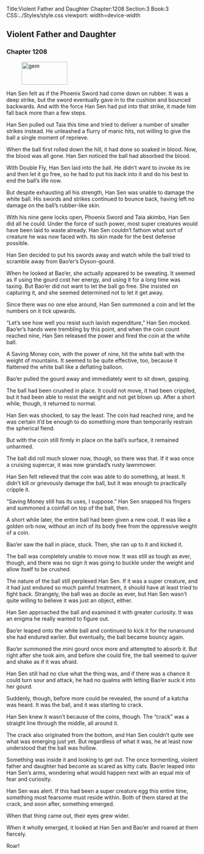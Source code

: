 Title:Violent Father and Daughter 
Chapter:1208 
Section:3 
Book:3 
CSS:../Styles/style.css 
viewport: width=device-width
  
## Violent Father and Daughter
### Chapter 1208
  
<figure>
	<img src="../Images/gem.gif" alt="gem" id="gem" width="120" height="60" />
</figure>
  

  
Han Sen felt as if the Phoenix Sword had come down on rubber. It was a deep strike, but the sword eventually gave in to the cushion and bounced backwards. And with the force Han Sen had put into that strike, it made him fall back more than a few steps.

Han Sen pulled out Taia this time and tried to deliver a number of smaller strikes instead. He unleashed a flurry of manic hits, not willing to give the ball a single moment of reprieve.

When the ball first rolled down the hill, it had done so soaked in blood. Now, the blood was all gone. Han Sen noticed the ball had absorbed the blood.

With Double Fly, Han Sen laid into the ball. He didn’t want to invoke its ire and then let it go free, so he had to put his back into it and do his best to end the ball’s life now.

But despite exhausting all his strength, Han Sen was unable to damage the white ball. His swords and strikes continued to bounce back, having left no damage on the ball’s rubber-like skin.

With his nine gene locks open, Phoenix Sword and Taia akimbo, Han Sen did all he could. Under the force of such power, most super creatures would have been laid to waste already. Han Sen couldn’t fathom what sort of creature he was now faced with. Its skin made for the best defense possible.

Han Sen decided to put his swords away and watch while the ball tried to scramble away from Bao’er’s Dyson-gourd.

When he looked at Bao’er, she actually appeared to be sweating. It seemed as if using the gourd cost her energy, and using it for a long time was taxing. But Bao’er did not want to let the ball go free. She insisted on capturing it, and she seemed determined not to let it get away.

Since there was no one else around, Han Sen summoned a coin and let the numbers on it tick upwards.

“Let’s see how well you resist such lavish expenditure,” Han Sen mocked. Bao’er’s hands were trembling by this point, and when the coin count reached nine, Han Sen released the power and fired the coin at the white ball.

A Saving Money coin, with the power of nine, hit the white ball with the weight of mountains. It seemed to be quite effective, too, because it flattened the white ball like a deflating balloon.

Bao’er pulled the gourd away and immediately went to sit down, gasping.

The ball had been crushed in place. It could not move, it had been crippled, but it had been able to resist the weight and not get blown up. After a short while, though, it returned to normal.

Han Sen was shocked, to say the least. The coin had reached nine, and he was certain it’d be enough to do something more than temporarily restrain the spherical fiend.

But with the coin still firmly in place on the ball’s surface, it remained unharmed.

The ball did roll much slower now, though, so there was that. If it was once a cruising supercar, it was now grandad’s rusty lawnmower.

Han Sen felt relieved that the coin was able to do something, at least. It didn’t kill or grievously damage the ball, but it was enough to practically cripple it.

“Saving Money still has its uses, I suppose.” Han Sen snapped his fingers and summoned a coinfall on top of the ball, then.

A short while later, the entire ball had been given a new coat. It was like a golden orb now, without an inch of its body free from the oppressive weight of a coin.

Bao’er saw the ball in place, stuck. Then, she ran up to it and kicked it.

The ball was completely unable to move now. It was still as tough as ever, though, and there was no sign it was going to buckle under the weight and allow itself to be crushed.

The nature of the ball still perplexed Han Sen. If it was a super creature, and it had just endured so much painful treatment, it should have at least tried to fight back. Strangely, the ball was as docile as ever, but Han Sen wasn’t quite willing to believe it was just an object, either.

Han Sen approached the ball and examined it with greater curiosity. It was an enigma he really wanted to figure out.

Bao’er leaped onto the white ball and continued to kick it for the runaround she had endured earlier. But eventually, the ball became bouncy again.

Bao’er summoned the mini gourd once more and attempted to absorb it. But right after she took aim, and before she could fire, the ball seemed to quiver and shake as if it was afraid.

Han Sen still had no clue what the thing was, and if there was a chance it could turn sour and attack, he had no qualms with letting Bao’er suck it into her gourd.

Suddenly, though, before more could be revealed, the sound of a katcha was heard. It was the ball, and it was starting to crack.

Han Sen knew it wasn’t because of the coins, though. The “crack” was a straight line through the middle, all around it.

The crack also originated from the bottom, and Han Sen couldn’t quite see what was emerging just yet. But regardless of what it was, he at least now understood that the ball was hollow.

Something was inside it and looking to get out. The once tormenting, violent father and daughter had become as scared as kitty cats. Bao’er leaped into Han Sen’s arms, wondering what would happen next with an equal mix of fear and curiosity.

Han Sen was alert. If this had been a super creature egg this entire time, something most fearsome must reside within. Both of them stared at the crack, and soon after, something emerged.

When that thing came out, their eyes grew wider.

When it wholly emerged, it looked at Han Sen and Bao’er and roared at them fiercely.

Roar!